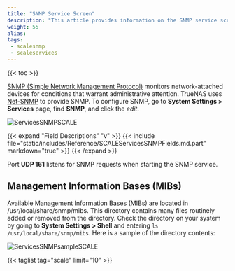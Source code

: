 ```yaml
---
title: "SNMP Service Screen"
description: "This article provides information on the SNMP service screen settings."
weight: 55
alias: 
tags:
 - scalesnmp
 - scaleservices
---
```



{{< toc >}}


[SNMP (Simple Network Management Protocol)](https://tools.ietf.org/html/rfc1157) monitors network-attached devices for conditions that warrant administrative attention.
TrueNAS uses [Net-SNMP](https://sourceforge.net/projects/net-snmp/) to provide SNMP.
To configure SNMP, go to **System Settings > Services** page, find **SNMP**, and click the <i class="material-icons" aria-hidden="true" title="Configure">edit</i>.

![ServicesSNMPSCALE](/images/SCALE/22.02/SCALESNMPOptions.png "SCALE SNMP Service Options")

{{< expand "Field Descriptions" "v" >}}
{{< include file="static/includes/Reference/SCALEServicesSNMPFields.md.part" markdown="true" >}}
{{< /expand >}}

Port **UDP 161** listens for SNMP requests when starting the SNMP service.

## Management Information Bases (MIBs)

Available Management Information Bases (MIBs) are located in <file>/usr/local/share/snmp/mibs</file>.
This directory contains many files routinely added or removed from the directory.
Check the directory on your system by going to  **System Settings > Shell** and entering `ls /usr/local/share/snmp/mibs`.
Here is a sample of the directory contents:

![ServicesSNMPsampleSCALE](/images/SCALE/ServicesSNMPsampleSCALE.png "Services SNMP Mib Sample")

{{< taglist tag="scale" limit="10" >}}